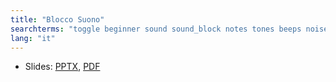 ```yaml
---
title: "Blocco Suono"
searchterms: "toggle beginner sound sound_block notes tones beeps noises rsf"
lang: "it"
---
```

 <ul>
 <li class="ng-binding">Slides:
 <a href="ProgrammingLessons/beginner/BloccoSuono.pptx">PPTX</a>,
 <a href="ProgrammingLessons/beginner/BloccoSuono.pdf">PDF</a>
 </li>
 </ul>
